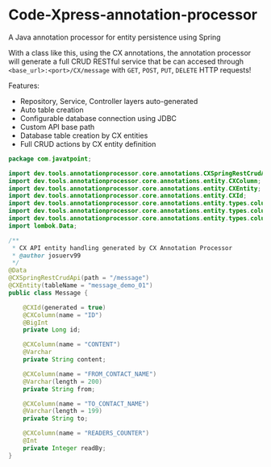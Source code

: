 # Code-Xpress-annotation-processor
A Java annotation processor for entity persistence using Spring

With a class like this, using the CX annotations, the annotation processor will generate a full CRUD RESTful service
that be can accesed through `<base_url>:<port>/CX/message` with `GET`, `POST`, `PUT`, `DELETE` HTTP requests!

Features:
- Repository, Service, Controller layers auto-generated
- Auto table creation
- Configurable database connection using JDBC
- Custom API base path
- Database table creation by CX entities
- Full CRUD actions by CX entity definition

```java
package com.javatpoint;

import dev.tools.annotationprocessor.core.annotations.CXSpringRestCrudApi;
import dev.tools.annotationprocessor.core.annotations.entity.CXColumn;
import dev.tools.annotationprocessor.core.annotations.entity.CXEntity;
import dev.tools.annotationprocessor.core.annotations.entity.CXId;
import dev.tools.annotationprocessor.core.annotations.entity.types.column.BigInt;
import dev.tools.annotationprocessor.core.annotations.entity.types.column.Int;
import dev.tools.annotationprocessor.core.annotations.entity.types.column.Varchar;
import lombok.Data;

/**
 * CX API entity handling generated by CX Annotation Processor
 * @author josuerv99
 */
@Data
@CXSpringRestCrudApi(path = "/message")
@CXEntity(tableName = "message_demo_01")
public class Message {

    @CXId(generated = true)
    @CXColumn(name = "ID")
    @BigInt
    private Long id;

    @CXColumn(name = "CONTENT")
    @Varchar
    private String content;

    @CXColumn(name = "FROM_CONTACT_NAME")
    @Varchar(length = 200)
    private String from;

    @CXColumn(name = "TO_CONTACT_NAME")
    @Varchar(length = 199)
    private String to;

    @CXColumn(name = "READERS_COUNTER")
    @Int
    private Integer readBy;
}
```
